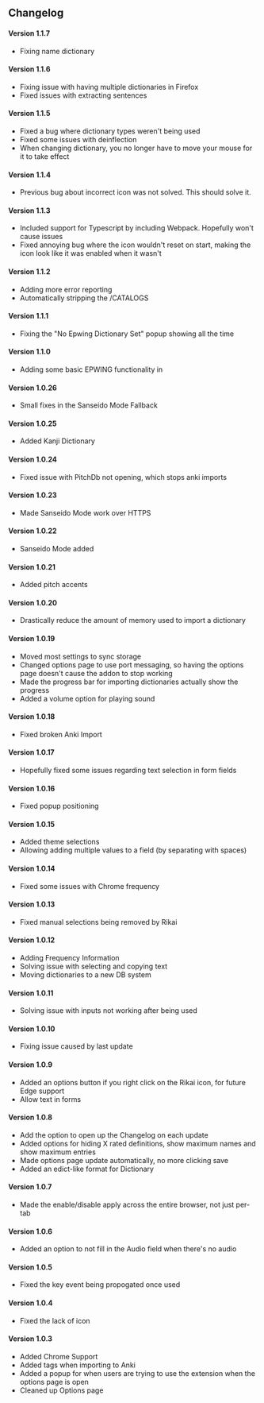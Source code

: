 ## Changelog

#### Version 1.1.7
 * Fixing name dictionary

#### Version 1.1.6
 * Fixing issue with having multiple dictionaries in Firefox
 * Fixed issues with extracting sentences

#### Version 1.1.5
 * Fixed a bug where dictionary types weren't being used
 * Fixed some issues with deinflection
 * When changing dictionary, you no longer have to move your mouse for it to take effect

#### Version 1.1.4
 * Previous bug about incorrect icon was not solved. This should solve it.

#### Version 1.1.3
 * Included support for Typescript by including Webpack. Hopefully won't cause issues
 * Fixed annoying bug where the icon wouldn't reset on start, making the icon look like it was enabled when it wasn't

#### Version 1.1.2
 * Adding more error reporting
 * Automatically stripping the /CATALOGS

#### Version 1.1.1
 * Fixing the "No Epwing Dictionary Set" popup showing all the time

#### Version 1.1.0
 * Adding some basic EPWING functionality in

#### Version 1.0.26
 * Small fixes in the Sanseido Mode Fallback

#### Version 1.0.25
 * Added Kanji Dictionary

#### Version 1.0.24
 * Fixed issue with PitchDb not opening, which stops anki imports

#### Version 1.0.23
 * Made Sanseido Mode work over HTTPS

#### Version 1.0.22
 * Sanseido Mode added

#### Version 1.0.21
 * Added pitch accents

#### Version 1.0.20
 * Drastically reduce the amount of memory used to import a dictionary

#### Version 1.0.19
 * Moved most settings to sync storage
 * Changed options page to use port messaging, so having the options page doesn't cause the addon to stop working
 * Made the progress bar for importing dictionaries actually show the progress
 * Added a volume option for playing sound

#### Version 1.0.18
 * Fixed broken Anki Import

#### Version 1.0.17
 * Hopefully fixed some issues regarding text selection in form fields

#### Version 1.0.16
 * Fixed popup positioning

#### Version 1.0.15
 * Added theme selections
 * Allowing adding multiple values to a field (by separating with spaces)

#### Version 1.0.14
 * Fixed some issues with Chrome frequency

#### Version 1.0.13
 * Fixed manual selections being removed by Rikai

#### Version 1.0.12
 * Adding Frequency Information
 * Solving issue with selecting and copying text
 * Moving dictionaries to a new DB system

#### Version 1.0.11
 * Solving issue with inputs not working after being used

#### Version 1.0.10
 * Fixing issue caused by last update

#### Version 1.0.9
 * Added an options button if you right click on the Rikai icon, for future Edge support
 * Allow text in forms

#### Version 1.0.8
 * Add the option to open up the Changelog on each update
 * Added options for hiding X rated definitions, show maximum names and show maximum entries
 * Made options page update automatically, no more clicking save
 * Added an edict-like format for Dictionary

#### Version 1.0.7
 * Made the enable/disable apply across the entire browser, not just per-tab

#### Version 1.0.6
 * Added an option to not fill in the Audio field when there's no audio

#### Version 1.0.5
 * Fixed the key event being propogated once used

#### Version 1.0.4
 * Fixed the lack of icon

#### Version 1.0.3
 * Added Chrome Support
 * Added tags when importing to Anki
 * Added a popup for when users are trying to use the extension when the options page is open
 * Cleaned up Options page
